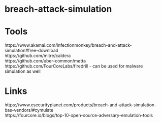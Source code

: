 # breach-attack-simulation

<h1> Tools <br> </h1>
https://www.akamai.com/infectionmonkey/breach-and-attack-simulation#free-download <br>
https://github.com/mitre/caldera <br>
https://github.com/uber-common/metta <br>
https://github.com/FourCoreLabs/firedrill  - can be used for malware simulation as well <br>


<h1>Links <br> </h1>
https://www.esecurityplanet.com/products/breach-and-attack-simulation-bas-vendors/#cymulate <br>
https://fourcore.io/blogs/top-10-open-source-adversary-emulation-tools <br>


